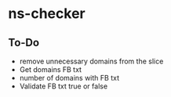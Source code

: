 # ns-checker


## To-Do

- remove unnecessary domains from the slice
- Get domains FB txt
- number of domains with FB txt
- Validate FB txt true or false

